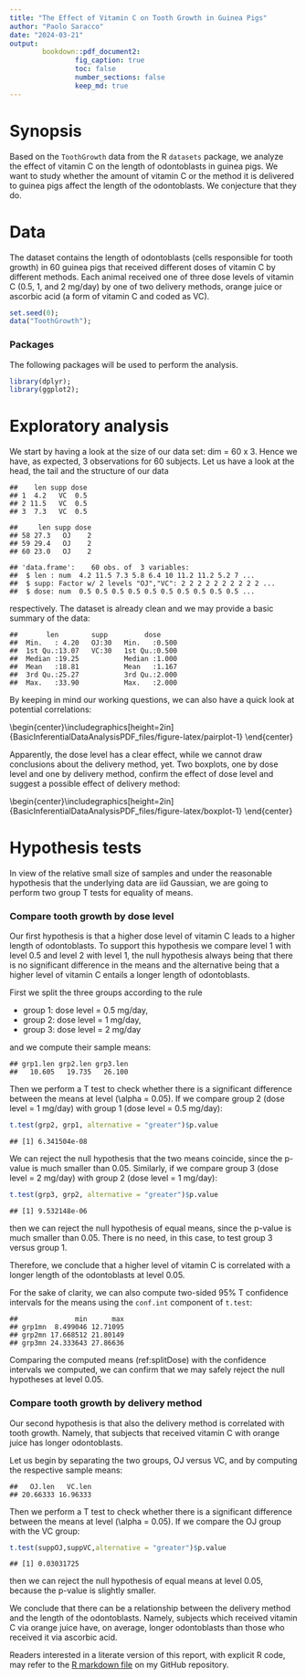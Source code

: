 ```yaml
---
title: "The Effect of Vitamin C on Tooth Growth in Guinea Pigs"
author: "Paolo Saracco"
date: "2024-03-21"
output:
        bookdown::pdf_document2:
                fig_caption: true
                toc: false
                number_sections: false
                keep_md: true
---
```


# Synopsis

Based on the `ToothGrowth` data from the R `datasets` package, we analyze
the effect of vitamin C on the length of odontoblasts in guinea pigs. We want 
to study whether the amount of vitamin C or the method it is delivered to 
guinea pigs affect the length of the odontoblasts. We conjecture that they do.

# Data 

The dataset contains the length of odontoblasts (cells responsible for tooth
growth) in 60 guinea pigs that received different doses of vitamin C by 
different methods. Each animal received one of three dose levels of
vitamin C (0.5, 1, and 2 mg/day) by one of two delivery methods, orange juice 
or ascorbic acid (a form of vitamin C and coded as VC).


```r
set.seed(0);
data("ToothGrowth");
```

### Packages

The following packages will be used to perform the analysis.


```r
library(dplyr);
library(ggplot2);
```

# Exploratory analysis

We start by having a look at the size of our data set: 
dim = 60 x 3.
Hence we have, as expected, 3 observations for 
60 subjects. Let us have a look at the head, the tail 
and the structure of our data


```
##    len supp dose
## 1  4.2   VC  0.5
## 2 11.5   VC  0.5
## 3  7.3   VC  0.5
```

```
##     len supp dose
## 58 27.3   OJ    2
## 59 29.4   OJ    2
## 60 23.0   OJ    2
```

```
## 'data.frame':	60 obs. of  3 variables:
##  $ len : num  4.2 11.5 7.3 5.8 6.4 10 11.2 11.2 5.2 7 ...
##  $ supp: Factor w/ 2 levels "OJ","VC": 2 2 2 2 2 2 2 2 2 2 ...
##  $ dose: num  0.5 0.5 0.5 0.5 0.5 0.5 0.5 0.5 0.5 0.5 ...
```

respectively. The dataset is already clean and we may provide a basic summary of the data:


```
##       len        supp         dose      
##  Min.   : 4.20   OJ:30   Min.   :0.500  
##  1st Qu.:13.07   VC:30   1st Qu.:0.500  
##  Median :19.25           Median :1.000  
##  Mean   :18.81           Mean   :1.167  
##  3rd Qu.:25.27           3rd Qu.:2.000  
##  Max.   :33.90           Max.   :2.000
```

By keeping in mind our working questions, we can also have a quick look at 
potential correlations:


\begin{center}\includegraphics[height=2in]{BasicInferentialDataAnalysisPDF_files/figure-latex/pairplot-1} \end{center}

Apparently, the dose level has a clear effect, while we cannot draw conclusions
about the delivery method, yet. Two boxplots, one by dose level and one by 
delivery method, confirm the effect of dose level and suggest a possible effect 
of delivery method:


\begin{center}\includegraphics[height=2in]{BasicInferentialDataAnalysisPDF_files/figure-latex/boxplot-1} \end{center}

# Hypothesis tests

In view of the relative small size of samples and under the reasonable 
hypothesis that the underlying data are iid Gaussian, we are going to perform 
two group T tests for equality of means.

### Compare tooth growth by dose level

Our first hypothesis is that a higher dose level of vitamin C leads to a 
higher length of odontoblasts. To support this hypothesis we compare level 
1 with level 0.5 and level 2 with level 1, the null hypothesis always being 
that there is no significant difference in the means and the alternative
being that a higher level of vitamin C entails a longer length of odontoblasts.

First we split the three groups according to the rule 

- group 1: dose level = 0.5 mg/day,
- group 2: dose level = 1 mg/day,
- group 3: dose level = 2 mg/day

and we compute their sample means:


```
## grp1.len grp2.len grp3.len 
##   10.605   19.735   26.100
```

Then we perform a T test to check whether there is a significant difference 
between the means at level \(\alpha = 0.05\). If we compare group 2 (dose 
level = 1 mg/day) with group 1 (dose level = 0.5 mg/day):


```r
t.test(grp2, grp1, alternative = "greater")$p.value
```

```
## [1] 6.341504e-08
```

We can reject the null hypothesis that the two means coincide, since the 
p-value is much smaller than 0.05. Similarly, if we compare group 3 (dose 
level = 2 mg/day) with group 2 (dose level = 1 mg/day):


```r
t.test(grp3, grp2, alternative = "greater")$p.value
```

```
## [1] 9.532148e-06
```

then we can reject the null hypothesis of equal means, since the p-value is much 
smaller than 0.05. There is no need, in this case, to test group 3 versus 
group 1.

Therefore, we conclude that a higher level of vitamin C is correlated with a 
longer length of the odontoblasts at level 0.05.

For the sake of clarity, we can also compute two-sided 95% T confidence 
intervals for the means using the `conf.int` component of `t.test`:


```
##              min      max
## grp1mn  8.499046 12.71095
## grp2mn 17.668512 21.80149
## grp3mn 24.333643 27.86636
```

Comparing the computed means (ref:splitDose) with the confidence intervals 
we computed, we can confirm that we may safely reject the null hypotheses at 
level 0.05.

### Compare tooth growth by delivery method

Our second hypothesis is that also the delivery method is correlated with 
tooth growth. Namely, that subjects that received vitamin C with orange juice 
has longer odontoblasts.

Let us begin by separating the two groups, OJ versus VC, and by computing 
the respective sample means:


```
##   OJ.len   VC.len 
## 20.66333 16.96333
```

Then we perform a T test to check whether there is a significant difference 
between the means at level \(\alpha = 0.05\). If we compare the OJ group with 
the VC group:


```r
t.test(suppOJ,suppVC,alternative = "greater")$p.value
```

```
## [1] 0.03031725
```

then we can reject the null hypothesis of equal means at level 0.05, because 
the p-value is slightly smaller.

We conclude that there can be a relationship between the delivery method and 
the length of the odontoblasts. Namely, subjects which received vitamin C via 
orange juice have, on average, longer odontoblasts than those who received it 
via ascorbic acid.

Readers interested in a literate version of this report, with explicit R code,
may refer to the 
[R markdown file](https://github.com/paolosaracco/DataScienceSpecialization/blob/main/06_StatisticalInference/CourseProject/BasicInferentialDataAnalysis.Rmd) 
on my GitHub repository. 
